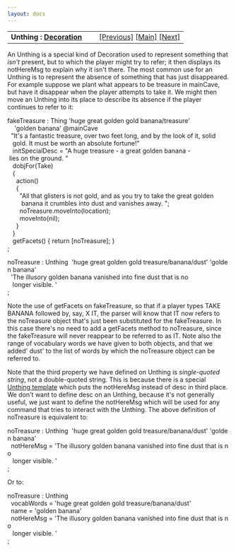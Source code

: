 ```yaml
---
layout: docs
---
```

<table width="100%" data-border="0" data-cellspacing="0"
data-cellpadding="3" data-bgcolor="#C0C0C0">
<colgroup>
<col style="width: 50%" />
<col style="width: 50%" />
</colgroup>
<tbody>
<tr>
<td style="text-align: left;"><strong>Unthing : <a
href="decoration.html">Decoration</a><br />
</strong></td>
<td style="text-align: right;"><a href="distant.html">[Previous]</a> <a
href="generalintroduction.html">[Main]</a> <a
href="immovable.html">[Next]</a></td>
</tr>
</tbody>
</table>

  
An Unthing is a special kind of Decoration used to represent something
that *isn't* present, but to which the player might try to refer; it
then displays its notHereMsg to explain why it isn't there. The most
common use for an Unthing is to represent the absence of something that
has just disappeared. For example suppose we plant what appears to be
treasure in mainCave, but have it disappear when the player attempts to
take it. We might then move an Unthing into its place to describe its
absence if the player continues to refer to it:  
  
fakeTreasure : Thing 'huge great golden gold banana/treasure'  
    'golden banana' @mainCave  
  "It's a fantastic treasure, over two feet long, and by the look of it, solid  
   gold. It must be worth an absolute fortune!"  
   initSpecialDesc = "A huge treasure - a great golden banana - lies on the ground. "  
   dobjFor(Take)  
   {  
     action()  
     {  
       "All that glisters is not gold, and as you try to take the great golden  
        banana it crumbles into dust and vanishes away. ";  
       noTreasure.moveInto(location);  
       moveInto(nil);  
     }  
   }  
   getFacets() { return \[noTreasure\]; }  
;  
  
noTreasure : Unthing  'huge great golden gold treasure/banana/dust' 'golden banana'  
  'The illusory golden banana vanished into fine dust that is no  
   longer visible. '   
;  
  
Note the use of getFacets on fakeTreasure, so that if a player types
TAKE BANANA followed by, say, X IT, the parser will know that IT now
refers to the noTreasure object that's just been substituted for the
fakeTreasure. In this case there's no need to add a getFacets method to
noTreasure, since the fakeTreasure will never reappear to be referred to
as IT. Note also the range of vocabulary words we have given to both
objects, and that we added' dust' to the list of words by which the
noTreasure object can be referred to.  
  
Note that the third property we have defined on Unthing is
*single-quoted string*, not a double-quoted string. This is because
there is a special [Unthing template](unthingtemplate.html) which puts
the notHereMsg instead of desc in third place. We don't want to define
desc on an Unthing, because it's not generally useful, we just want to
define the notHereMsg which will be used for any command that tries to
interact with the Unthing. The above definition of noTreasure is
equivalent to:  
  
noTreasure : Unthing  'huge great golden gold treasure/banana/dust' 'golden banana'  
  notHereMsg = 'The illusory golden banana vanished into fine dust that is no  
   longer visible. '   
;  
  
Or to:  
  
noTreasure : Unthing    
  vocabWords = 'huge great golden gold treasure/banana/dust'   
  name = 'golden banana'  
  notHereMsg = 'The illusory golden banana vanished into fine dust that is no  
   longer visible. '   
;  
  
